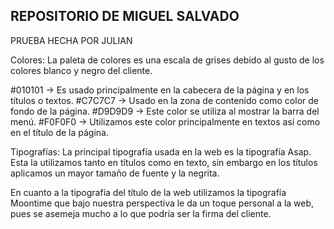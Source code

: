 ## REPOSITORIO DE MIGUEL SALVADO

PRUEBA HECHA POR JULIAN


Colores:
La paleta de colores es una escala de grises debido al gusto de los colores blanco y negro del cliente.

#010101 → Es usado principalmente en la cabecera de la página y en los títulos o textos.
#C7C7C7 → Usado en la zona de contenido como color de fondo de la página.
#D9D9D9 → Este color se utiliza al mostrar la barra del menú.
#F0F0F0 → Utilizamos este color principalmente en textos así como en el título de la página.



Tipografías:
La principal tipografía usada en la web es la tipografía Asap. Esta la utilizamos tanto en títulos como en texto, sin embargo en los títulos aplicamos un mayor tamaño de fuente y la negrita.

En cuanto a la tipografía del título de la web utilizamos la tipografía Moontime que bajo nuestra perspectiva le da un toque personal a la web, pues se asemeja mucho a lo que podría ser la firma del cliente.